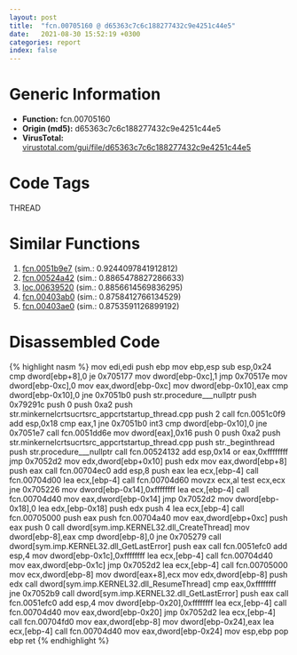 ```yaml
---
layout: post
title:  "fcn.00705160 @ d65363c7c6c188277432c9e4251c44e5"
date:   2021-08-30 15:52:19 +0300
categories: report
index: false
---
```


# Generic Information
- **Function:** fcn.00705160
- **Origin (md5):** d65363c7c6c188277432c9e4251c44e5
- **VirusTotal:** [virustotal.com/gui/file/d65363c7c6c188277432c9e4251c44e5][virustotal_ref]

# Code Tags
<span class="tag" id="THREAD">THREAD</span>


# Similar Functions

1. [fcn.0051b9e7][similar_1_ref] (sim.: 0.9244097841912812)
2. [fcn.00524a42][similar_2_ref] (sim.: 0.8865478827286633)
3. [loc.00639520][similar_3_ref] (sim.: 0.8856614569836295)
4. [fcn.00403ab0][similar_4_ref] (sim.: 0.8758412766134529)
5. [fcn.00403ae0][similar_5_ref] (sim.: 0.8753591126899192)


# Disassembled Code

{% highlight nasm %}
mov edi,edi
push ebp
mov ebp,esp
sub esp,0x24
cmp dword[ebp+8],0
je 0x705177
mov dword[ebp-0xc],1
jmp 0x70517e
mov dword[ebp-0xc],0
mov eax,dword[ebp-0xc]
mov dword[ebp-0x10],eax
cmp dword[ebp-0x10],0
jne 0x7051b0
push str.procedure___nullptr
push 0x79291c
push 0
push 0xa2
push str.minkernelcrtsucrtsrc_appcrtstartup_thread.cpp
push 2
call fcn.0051c0f9
add esp,0x18
cmp eax,1
jne 0x7051b0
int3 
cmp dword[ebp-0x10],0
jne 0x7051e7
call fcn.0051dd6e
mov dword[eax],0x16
push 0
push 0xa2
push str.minkernelcrtsucrtsrc_appcrtstartup_thread.cpp
push str._beginthread
push str.procedure___nullptr
call fcn.00524132
add esp,0x14
or eax,0xffffffff
jmp 0x7052d2
mov edx,dword[ebp+0x10]
push edx
mov eax,dword[ebp+8]
push eax
call fcn.00704ec0
add esp,8
push eax
lea ecx,[ebp-4]
call fcn.00704d00
lea ecx,[ebp-4]
call fcn.00704d60
movzx ecx,al
test ecx,ecx
jne 0x705226
mov dword[ebp-0x14],0xffffffff
lea ecx,[ebp-4]
call fcn.00704d40
mov eax,dword[ebp-0x14]
jmp 0x7052d2
mov dword[ebp-0x18],0
lea edx,[ebp-0x18]
push edx
push 4
lea ecx,[ebp-4]
call fcn.00705000
push eax
push fcn.00704a40
mov eax,dword[ebp+0xc]
push eax
push 0
call dword[sym.imp.KERNEL32.dll_CreateThread]
mov dword[ebp-8],eax
cmp dword[ebp-8],0
jne 0x705279
call dword[sym.imp.KERNEL32.dll_GetLastError]
push eax
call fcn.0051efc0
add esp,4
mov dword[ebp-0x1c],0xffffffff
lea ecx,[ebp-4]
call fcn.00704d40
mov eax,dword[ebp-0x1c]
jmp 0x7052d2
lea ecx,[ebp-4]
call fcn.00705000
mov ecx,dword[ebp-8]
mov dword[eax+8],ecx
mov edx,dword[ebp-8]
push edx
call dword[sym.imp.KERNEL32.dll_ResumeThread]
cmp eax,0xffffffff
jne 0x7052b9
call dword[sym.imp.KERNEL32.dll_GetLastError]
push eax
call fcn.0051efc0
add esp,4
mov dword[ebp-0x20],0xffffffff
lea ecx,[ebp-4]
call fcn.00704d40
mov eax,dword[ebp-0x20]
jmp 0x7052d2
lea ecx,[ebp-4]
call fcn.00704fd0
mov eax,dword[ebp-8]
mov dword[ebp-0x24],eax
lea ecx,[ebp-4]
call fcn.00704d40
mov eax,dword[ebp-0x24]
mov esp,ebp
pop ebp
ret 
{% endhighlight %}


[similar_1_ref]: /report/fcn.0051b9e7@d65363c7c6c188277432c9e4251c44e5
[similar_2_ref]: /report/fcn.00524a42@d65363c7c6c188277432c9e4251c44e5
[similar_3_ref]: /report/loc.00639520@d65363c7c6c188277432c9e4251c44e5
[similar_4_ref]: /report/fcn.00403ab0@c60344b51fa39a329b92557d24ff7670
[similar_5_ref]: /report/fcn.00403ae0@14b20b07906a36e23f2230c8042160f2
[virustotal_ref]: https://www.virustotal.com/gui/file/d65363c7c6c188277432c9e4251c44e5